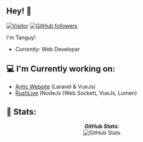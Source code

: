 <h2>Hey! 👋</h2>

[![Visitor](https://visitor-badge.laobi.icu/badge?page_id=tanguyprvst)](https://github.com/tanguyprvst) [![GitHub followers](https://img.shields.io/github/followers/tanguyprvst.svg?style=social&label=Follow)](https://github.com/tanguyprvst?tab=followers)

I'm Tanguy! 
- <i>Currently:</i> Web Developer

<h2>💻 I'm Currently working on:</h2>

- <a href="https://github.com/Antic-Industries">Antic Website</a> (Laravel & VueJs)
- <a href="https://github.com/Rush-Live">RushLive</a> (NodeJs (Web Socket), VueJs, Lumen)

<h2>👀 Stats:</h2>

<div>  
  <p align="center">
  <b><em>GitHub Stats:</em></b> <br/>
    <img src="https://github-readme-streak-stats.herokuapp.com/?user=tanguyprvst" alt="GitHub Stats" />
</div>
